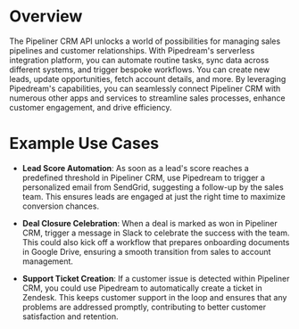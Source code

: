 # Overview

The Pipeliner CRM API unlocks a world of possibilities for managing sales pipelines and customer relationships. With Pipedream's serverless integration platform, you can automate routine tasks, sync data across different systems, and trigger bespoke workflows. You can create new leads, update opportunities, fetch account details, and more. By leveraging Pipedream's capabilities, you can seamlessly connect Pipeliner CRM with numerous other apps and services to streamline sales processes, enhance customer engagement, and drive efficiency.

# Example Use Cases

- **Lead Score Automation**: As soon as a lead's score reaches a predefined threshold in Pipeliner CRM, use Pipedream to trigger a personalized email from SendGrid, suggesting a follow-up by the sales team. This ensures leads are engaged at just the right time to maximize conversion chances.

- **Deal Closure Celebration**: When a deal is marked as won in Pipeliner CRM, trigger a message in Slack to celebrate the success with the team. This could also kick off a workflow that prepares onboarding documents in Google Drive, ensuring a smooth transition from sales to account management.

- **Support Ticket Creation**: If a customer issue is detected within Pipeliner CRM, you could use Pipedream to automatically create a ticket in Zendesk. This keeps customer support in the loop and ensures that any problems are addressed promptly, contributing to better customer satisfaction and retention.
